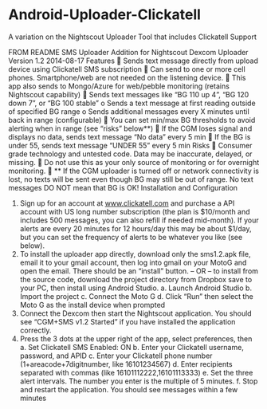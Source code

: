 Android-Uploader-Clickatell
===========================

A variation on the Nightscout Uploader Tool that includes Clickatell Support


FROM README
SMS Uploader Addition for Nightscout Dexcom Uploader
Version 1.2 2014-08-17
Features
  Sends text message directly from upload device using Clickatell SMS subscription
  Can send to one or more cell phones. Smartphone/web are not needed on the listening device.
  This app also sends to Mongo/Azure for web/pebble monitoring (retains Nightscout capability)
  Sends text messages like “BG 110 up 4”, “BG 120 down 7”, or “BG 100 stable”
o  Sends a text message at first reading outside of specified BG range
o  Sends additional messages every X minutes until back in range (configurable)
  You can set min/max BG thresholds to avoid alerting when in range (see “risks” below**)
  If the CGM loses signal and displays no data, sends text message “No data” every 5 min
  If the BG is under 55, sends text message “UNDER 55” every 5 min
Risks
  Consumer grade technology and untested code.  Data may be inaccurate, delayed, or missing.
  Do not use this as your only source of monitoring or for overnight monitoring.
  ** If the CGM uploader is turned off or network connectivity is lost, no texts will be sent even 
though BG may still be out of range.  No text messages DO NOT mean that BG is OK!
Installation and Configuration
1.  Sign up for an account at www.clickatell.com and purchase a API account with US long number 
subscription (the plan is $10/month and includes 500 messages, you can also refill if needed 
mid-month). If your alerts are every 20 minutes for 12 hours/day this may be about $1/day, but 
you can set the frequency of alerts to be whatever you like (see below).
2.  To install the uploader app directly, download only the sms1.2.apk file, email it to your gmail 
account, then log into gmail on your MotoG and open the email. There should be an “install”
button.  – OR – to install from the source code, download the project directory from Dropbox 
save to your PC, then install using Android Studio. 
a.  Launch Android Studio
b.  Import the project
c.  Connect the Moto G
d.  Click “Run” then select the Moto G as the install device when prompted
3.  Connect the Dexcom then start the Nightscout application. 
You should see “CGM+SMS v1.2 Started” if you have installed the application correctly.
4.  Press the 3 dots at the upper right of the app, select preferences, then
a.  Set Clickatell SMS Enabled: ON
b.  Enter your Clickatell username, password, and APID
c.  Enter your Clickatell phone number (1+areacode+7digitnumber, like 16101234567)
d.  Enter recipients separated with commas (like 16101112222,16101113333)
e.  Set the three alert intervals. The number you enter is the multiple of 5 minutes.
f.  Stop and restart the application. You should see messages within a few minutes 
